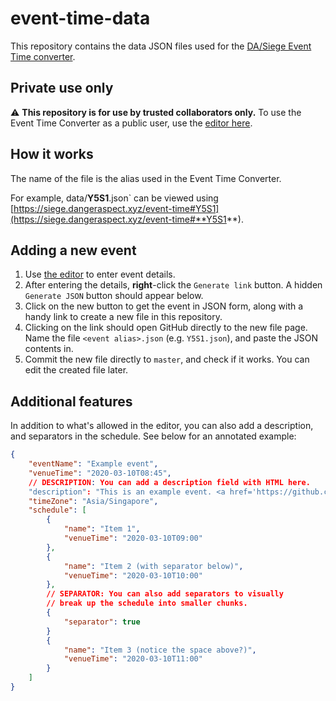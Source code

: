 # event-time-data

This repository contains the data JSON files used for the [DA/Siege Event Time converter](https://siege.dangeraspect.xyz/event-time#Y5S1). 

## Private use only

⚠ **This repository is for use by trusted collaborators only.** To use the Event Time Converter as a public user, use the [editor here](https://siege.dangeraspect.xyz/event-time/editor).

## How it works


The name of the file is the alias used in the Event Time Converter. 

For example, data/**Y5S1**.json` can be viewed using [https://siege.dangeraspect.xyz/event-time#Y5S1](https://siege.dangeraspect.xyz/event-time#**Y5S1**). 

## Adding a new event

1. Use [the editor](https://siege.dangeraspect.xyz/event-time/editor) to enter event details. 
2. After entering the details, **right**-click the `Generate link` button. A hidden `Generate JSON` button should appear below. 
3. Click on the new button to get the event in JSON form, along with a handy link to create a new file in this repository.
4. Clicking on the link should open GitHub directly to the new file page. Name the file `<event alias>.json` (e.g. `Y5S1.json`), and paste the JSON contents in.
5. Commit the new file directly to `master`, and check if it works. You can edit the created file later.

## Additional features

In addition to what's allowed in the editor, you can also add a description, and separators in the schedule. See below for an annotated example:

```json
{
    "eventName": "Example event",
    "venueTime": "2020-03-10T08:45",
    // DESCRIPTION: You can add a description field with HTML here.
    "description": "This is an example event. <a href='https://github.com/DangerAspect/event-time-data' target='_blank'>HTML is allowed</a>.",
    "timeZone": "Asia/Singapore",
    "schedule": [
        {
            "name": "Item 1",
            "venueTime": "2020-03-10T09:00"
        },
        {
            "name": "Item 2 (with separator below)",
            "venueTime": "2020-03-10T10:00"
        },
        // SEPARATOR: You can also add separators to visually 
        // break up the schedule into smaller chunks.
        {
            "separator": true
        }
        {
            "name": "Item 3 (notice the space above?)",
            "venueTime": "2020-03-10T11:00"
        }
    ]
}
```